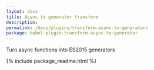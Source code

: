 ```yaml
---
layout: docs
title: Async to generator transform
description:
permalink: /docs/plugins/transform-async-to-generator/
package: babel-plugin-transform-async-to-generator
---
```


Turn async functions into ES2015 generators

{% include package_readme.html %}
